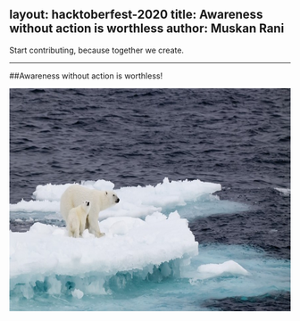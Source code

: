 layout: hacktoberfest-2020
title: Awareness without action is worthless
author: Muskan Rani
---

Start contributing, because together we create.

---

##Awareness without action is worthless!

<img src="image/muskan_rani.jpg" height="400">

